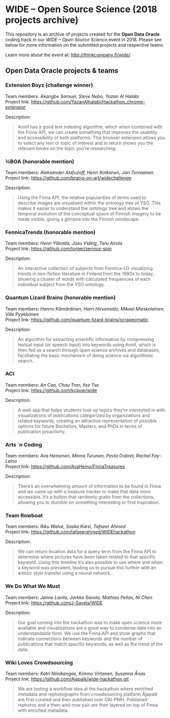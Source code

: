 # WIDE – Open Source Science (2018 projects archive)

This repository is an archive of projects created for the **Open Data Oracle** coding track in our *WIDE – Open Source Science* event in 2018. Please see below for more information on the submitted projects and respective teams.

Learn more about the event at: http://thinkcompany.fi/wide/

## Open Data Oracle projects & teams
 
### Extension Boyz (challenge winner)

Team members: *Akangbe Samuel, Steve Nebo, Yazan Al Halabi*  
Project link: https://github.com/YazanAlhalabi/Hackathon_chrome-extension

Description:

> Annif has a good text indexing algorithm, which when combined with the Finna API, we can create something that improves the usability and accessibility of both platforms. This browser extension allows you to select any text or topic of interest and in return shows you the relevant books on the topic you’re researching.

### ¾BOA (honorable mention)

Team members: *Aleksander Alafuzoff, Henri Kotkanen, Jari Torniainen*  
Project link: https://github.com/brains-on-art/widechallenge

Description:

> Using the Finna API, the relative popularities of terms used to describe images are visualized within the ontology tree of YSO. This makes it easier to understand the ontology tree and allows the temporal evolution of the conceptual space of Finnish imagery to be made visible, giving a glimpse into the Finnish mindscape.

### FennicaTrends (honorable mention)

Team members: *Henri Ylikotila, Jasu Viding, Taru Airola*  
Project link: https://github.com/turger/serious-spin

Description:

>An interactive collection of subjects from Fennica-LD visualizing trends in non-fiction literature in Finland from the 1980s to today, showing a cluster of words with calculated frequencies of each individual subject from the YSO ontology.

### Quantum Lizard Brains (honorable mention)

Team members: *Hannu Kämäräinen, Harri Hirvonsalo, Mikael Mieskolainen, Ville Pyykkönen*  
Project link: https://github.com/quantum-lizard-brains/scrapeomatic

Description:

> An algorithm for extracting scientific information by compressing textual input (or speech input) into keywords using Annif, which is then fed as a search through open science archives and databases, facilitating the basic mechanism of doing science via algorithmic search.

### ACI

Team members: *An Cao, Chau Tran, Ilse Tse*  
Project link: https://github.com/kcjpop/wide

Description:

> A web app that helps students look up topics they’re interested in with visualizations of publications categorized by organizations and related keywords, creating an attractive representation of possible options for future Bachelors, Masters, and PhDs in terms of publication proactivity.

### Arts ´n Coding

Team members: *Ava Heinonen, Minna Turunen, Pavla Oubret, Rachel Fay-Leino*  
Project link: https://github.com/AvaHeino/FinnaTreasures

Description:

> There’s an overwhelming amount of information to be found in Finna and we came up with a treasure tracker to make that data more accessible. It’s a button that randomly grabs from the collections, allowing you to stumble on something interesting or find inspiration.

### Team Rowboat

Team members: *Riku Walve, Saska Karsi, Tafseer Ahmed*  
Project link: https://github.com/tafseerahmed/WIDEhackathon

Description:

> We can return location data for a query term from the Finna API to determine where pictures have been taken related to that specific keyword. Using this timeline it’s also possible to see where and when a keyword was prevalent, leading us to pursue this further with an artistic style transfer using a neural network.

### We Do What We Must

Team members: *Janne Lavila, Jarkko Savela, Mathias Pellas, Ni Chen*  
Project link: https://github.com/J-Savela/WIDE

Description:

> Our goal coming into the hackathon was to make open science more available and visualizations are a good way to condense data into an understandable form. We use the Finna API and show graphs that indicate connections between keywords and the number of publications that match specific keywords, as well as the trend of the data.

### Wiki Loves Crowdsourcing

Team members: *Katri Niinikangas, Kimmo Virtanen, Susanna Ånas*  
Project link: https://github.com/Ajapaik/wide-hackathon.git

>  We are testing a workflow idea at the hackathon where enriched metadata and rephotographs from crowdsourcing platform Ajapaik are first curated and then published over OAI-PMH. Published rephotos and a then-and-now pair are then layered on top of Finna with enriched metadata.
